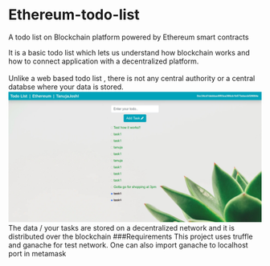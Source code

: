 # Ethereum-todo-list
A todo list on Blockchain platform powered by Ethereum smart contracts

It is a basic todo list which lets us understand how blockchain works and how to connect application with a decentralized platform.
<br><br>
Unlike a web based todo list , there is not any central authority or a central databse where your data is stored.
![screenshot](screenshot.jpg)
The data / your tasks are stored on a decentralized network and it is distributed over the blockchain
###Requirements
This project uses truffle and ganache for test network. One can also import ganache to localhost port in metamask
